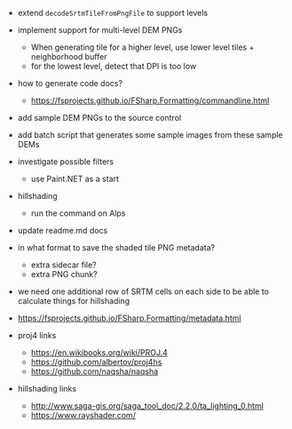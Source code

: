 ﻿- extend `decodeSrtmTileFromPngFile` to support levels

- implement support for multi-level DEM PNGs
    - When generating tile for a higher level, use lower level tiles + neighborhood buffer
    - for the lowest level, detect that DPI is too low 

- how to generate code docs?
    - https://fsprojects.github.io/FSharp.Formatting/commandline.html

- add sample DEM PNGs to the source control
- add batch script that generates some sample images from these sample DEMs

- investigate possible filters
    - use Paint.NET as a start
    
- hillshading
    - run the command on Alps

- update readme.md docs

- in what format to save the shaded tile PNG metadata?  
    - extra sidecar file?
    - extra PNG chunk?

- we need one additional row of SRTM cells on each side to be able to calculate things for hillshading

- https://fsprojects.github.io/FSharp.Formatting/metadata.html

- proj4 links
    - https://en.wikibooks.org/wiki/PROJ.4
    - https://github.com/albertov/proj4hs
    - https://github.com/naqsha/naqsha
- hillshading links
    - http://www.saga-gis.org/saga_tool_doc/2.2.0/ta_lighting_0.html
    - https://www.rayshader.com/